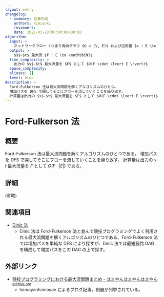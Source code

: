 ```yaml
---
layout: entry
changelog:
  - summary: 記事作成
    authors: kimiyuki
    reviewers:
    date: 2021-03-28T00:00:00+09:00
algorithm:
  input: >
    ネットワークフロー (つまり有向グラフ $G = (V, E)$ および辺用量 $c : E \to \mathbb{N}$ および頂点 $s, t \in V$)
  output: >
    $s$-$t$ 最大流 $f : E \to \mathbb{N}$
  time_complexity: >
    出力の $s$-$t$ 最大流量を $F$ として $O(F \cdot \lvert E \rvert)$
  space_complexity:
  aliases: []
  level: blue
description: >
  Ford-Fulkerson 法は最大流問題を解くアルゴリズムのひとつ。
  増加パスを DFS で探してそこにフローを流していくことを繰り返す。
  計算量は出力の $s$-$t$ 最大流量を $F$ として $O(F \cdot \lvert E \rvert)$ である。
---
```


# Ford-Fulkerson 法

## 概要

Ford-Fulkerson 法は最大流問題を解くアルゴリズムのひとつである。
増加パスを DFS で探してそこにフローを流していくことを繰り返す。
計算量は出力の $s$-$t$ 最大流量を $F$ として $O(F \cdot \lvert E \rvert)$ である。


## 詳細

(省略)


## 関連項目

-   [Dinic 法](/dinic)
    -    Dinic 法は Ford-Fulkerson 法と並んで競技プログラミングでよく利用される最大流問題を解くアルゴリズムのひとつである。Ford-Fulkerson 法では増加パスを単純な DFS により探すが、Dinic 法では最短経路 DAG を構成して増加パスをこの DAG の上で探す。


## 外部リンク

-   [競技プログラミングにおける最大流問題まとめ - はまやんはまやんはまやん](https://blog.hamayanhamayan.com/entry/2017/05/09/120217)<sup>[archive.org](https://web.archive.org/web/20210328020304/https://blog.hamayanhamayan.com/entry/2017/05/09/120217)</sup>
    -   <a class="handle">hamayanhamayan</a> によるブログ記事。例題が列挙されている。

